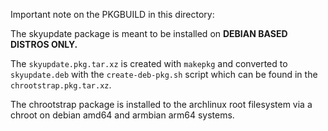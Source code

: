 Important note on the PKGBUILD in this directory:

The skyupdate package is meant to be installed on **DEBIAN BASED DISTROS ONLY.**

The `skyupdate.pkg.tar.xz` is created with `makepkg` and converted to `skyupdate.deb` with the `create-deb-pkg.sh` script which can be found in the `chrootstrap.pkg.tar.xz`.

The chrootstrap package is installed to the archlinux root filesystem via a chroot on debian amd64 and armbian arm64 systems.
